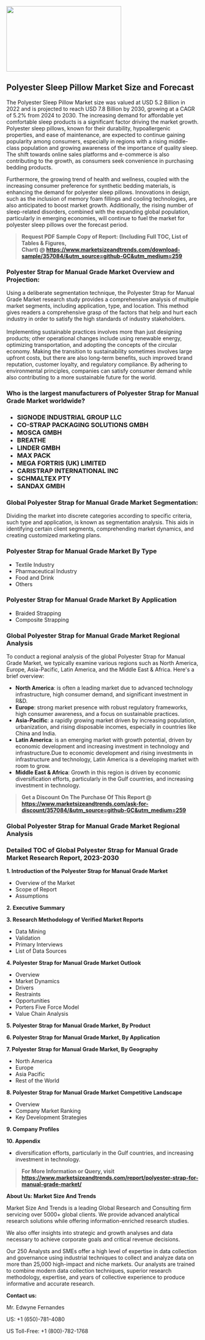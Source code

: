 <p><img class="alignnone size-medium wp-image-20088" src="https://ffe5etoiles.com/wp-content/uploads/2024/12/MST1-300x171.png" alt="" width="300" height="171" /></p><h2>Polyester Sleep Pillow Market Size and Forecast</h2><p>The Polyester Sleep Pillow Market size was valued at USD 5.2 Billion in 2022 and is projected to reach USD 7.8 Billion by 2030, growing at a CAGR of 5.2% from 2024 to 2030. The increasing demand for affordable yet comfortable sleep products is a significant factor driving the market growth. Polyester sleep pillows, known for their durability, hypoallergenic properties, and ease of maintenance, are expected to continue gaining popularity among consumers, especially in regions with a rising middle-class population and growing awareness of the importance of quality sleep. The shift towards online sales platforms and e-commerce is also contributing to the growth, as consumers seek convenience in purchasing bedding products.</p><p>Furthermore, the growing trend of health and wellness, coupled with the increasing consumer preference for synthetic bedding materials, is enhancing the demand for polyester sleep pillows. Innovations in design, such as the inclusion of memory foam fillings and cooling technologies, are also anticipated to boost market growth. Additionally, the rising number of sleep-related disorders, combined with the expanding global population, particularly in emerging economies, will continue to fuel the market for polyester sleep pillows over the forecast period.</p></p><blockquote id="" class=""><strong>Request PDF Sample Copy of Report: (Including Full TOC, List of Tables &amp; Figures, Chart)&nbsp;@&nbsp;<strong><a href="https://www.marketsizeandtrends.com/download-sample/357084/&utm_source=github-GC&utm_medium=259" target="_blank">https://www.marketsizeandtrends.com/download-sample/357084/&utm_source=github-GC&utm_medium=259</a></strong></strong></blockquote><h3 id="" class="">Polyester Strap for Manual Grade Market&nbsp;Overview and Projection:</h3><p id="" class="">Using a deliberate segmentation technique, the Polyester Strap for Manual Grade Market research study provides a comprehensive analysis of multiple market segments, including application, type, and location. This method gives readers a comprehensive grasp of the factors that help and hurt each industry in order to satisfy the high standards of industry stakeholders. <br /> <br />Implementing sustainable practices involves more than just designing products; other operational changes include using renewable energy, optimizing transportation, and adopting the concepts of the circular economy. Making the transition to sustainability sometimes involves large upfront costs, but there are also long-term benefits, such improved brand reputation, customer loyalty, and regulatory compliance. By adhering to environmental principles, companies can satisfy consumer demand while also contributing to a more sustainable future for the world.</p><h3 id="" class="">Who is the largest manufacturers of&nbsp;Polyester Strap for Manual Grade Market worldwide?</h3><h3 class=""><p><ul><li>SIGNODE INDUSTRIAL GROUP LLC </li><li> CO-STRAP PACKAGING SOLUTIONS GMBH </li><li> MOSCA GMBH </li><li> BREATHE </li><li> LINDER GMBH </li><li> MAX PACK </li><li> MEGA FORTRIS (UK) LIMITED </li><li> CARISTRAP INTERNATIONAL INC </li><li> SCHMALTEX PTY </li><li> SANDAX GMBH</li></ul></p></h3><h3 id="" class="">Global&nbsp;Polyester Strap for Manual Grade Market Segmentation:</h3><p id="" class="">Dividing the market into discrete categories according to specific criteria, such type and application, is known as segmentation analysis. This aids in identifying certain client segments, comprehending market dynamics, and creating customized marketing plans.</p><h3 id="" class="">Polyester Strap for Manual Grade Market&nbsp;By Type</h3><p><p><ul><li>Textile Industry</li><li> Pharmaceutical Industry</li><li> Food and Drink</li><li> Others</p></li></ul></p></p><h3 id="" class="">Polyester Strap for Manual Grade Market&nbsp;By Application</h3><p class=""><p><ul><li>Braided Strapping</li><li> Composite Strapping</li></ul></p></p><h3 id="" class="">Global Polyester Strap for Manual Grade Market Regional Analysis</h3><p id="" class="">To conduct a regional analysis of the global Polyester Strap for Manual Grade Market, we typically examine various regions such as North America, Europe, Asia-Pacific, Latin America, and the Middle East &amp; Africa. Here's a brief overview:</p><ul><li><strong>North America</strong>: is often a leading market due to advanced technology infrastructure, high consumer demand, and significant investment in R&amp;D.</li><li><strong>Europe</strong>: strong market presence with robust regulatory frameworks, high consumer awareness, and a focus on sustainable practices.</li><li><strong>Asia-Pacific</strong>: a rapidly growing market driven by increasing population, urbanization, and rising disposable incomes, especially in countries like China and India.</li><li><strong>Latin America</strong>: is an emerging market with growth potential, driven by economic development and increasing investment in technology and infrastructure.Due to economic development and rising investments in infrastructure and technology, Latin America is a developing market with room to grow.</li><li><strong>Middle East &amp; Africa</strong>: Growth in this region is driven by economic diversification efforts, particularly in the Gulf countries, and increasing investment in technology.</li></ul><blockquote id="" class=""><strong>Get a Discount On The Purchase Of This Report @ <strong><a href="https://www.marketsizeandtrends.com/ask-for-discount/357084/&utm_source=github-GC&utm_medium=259" target="_blank">https://www.marketsizeandtrends.com/ask-for-discount/357084/&utm_source=github-GC&utm_medium=259</a></strong></strong></blockquote><h3 id="" class="">Global Polyester Strap for Manual Grade Market Regional Analysis</h3><h3 id="" class="">Detailed TOC of Global Polyester Strap for Manual Grade Market Research Report, 2023-2030</h3><p id="" class=""><strong>1. Introduction of the Polyester Strap for Manual Grade Market</strong></p><ul><li>Overview of the Market</li><li>Scope of Report</li><li>Assumptions</li></ul><p id="" class=""><strong>2. Executive Summary</strong></p><p id="" class=""><strong>3. Research Methodology of Verified Market Reports</strong></p><ul><li>Data Mining</li><li>Validation</li><li>Primary Interviews</li><li>List of Data Sources</li></ul><p id="" class=""><strong>4. Polyester Strap for Manual Grade Market Outlook</strong></p><ul><li>Overview</li><li>Market Dynamics</li><li>Drivers</li><li>Restraints</li><li>Opportunities</li><li>Porters Five Force Model</li><li>Value Chain Analysis</li></ul><p id="" class=""><strong>5. Polyester Strap for Manual Grade Market, By Product</strong></p><p id="" class=""><strong>6. Polyester Strap for Manual Grade Market, By Application</strong></p><p id="" class=""><strong>7. Polyester Strap for Manual Grade Market, By Geography</strong></p><ul><li>North America</li><li>Europe</li><li>Asia Pacific</li><li>Rest of the World</li></ul><p id="" class=""><strong>8. Polyester Strap for Manual Grade Market Competitive Landscape</strong></p><ul><li>Overview</li><li>Company Market Ranking</li><li>Key Development Strategies</li></ul><p id="" class=""><strong>9. Company Profiles</strong></p><p id="" class=""><strong>10. Appendix</strong></p><ul><li>diversification efforts, particularly in the Gulf countries, and increasing investment in technology.</li></ul><blockquote id="" class=""><strong>For More Information or Query, visit <strong><strong><a href="https://www.marketsizeandtrends.com/report/polyester-strap-for-manual-grade-market/" target="_blank">https://www.marketsizeandtrends.com/report/polyester-strap-for-manual-grade-market/</a></strong></strong></strong></blockquote><p id="" class=""><strong>About Us: Market Size And Trends</strong></p><p id="" class="">Market Size And Trends is a leading Global Research and Consulting firm servicing over 5000+ global clients. We provide advanced analytical research solutions while offering information-enriched research studies.</p><p id="" class="">We also offer insights into strategic and growth analyses and data necessary to achieve corporate goals and critical revenue decisions.</p><p id="" class="">Our 250 Analysts and SMEs offer a high level of expertise in data collection and governance using industrial techniques to collect and analyze data on more than 25,000 high-impact and niche markets. Our analysts are trained to combine modern data collection techniques, superior research methodology, expertise, and years of collective experience to produce informative and accurate research.</p><p id="" class=""><strong>Contact us:</strong></p><p id="" class="">Mr. Edwyne Fernandes</p><p id="" class="">US: +1 (650)-781-4080</p><p id="" class="">US Toll-Free: +1 (800)-782-1768</p>
